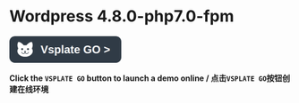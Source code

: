 # Wordpress 4.8.0-php7.0-fpm

<a href="https://www.vsplate.com/?docker-compose=https://github.com/vsplate/dcenvs/wordpress/4.8.0-php7.0-fpm"><img alt="VSPLATE GO" src="https://raw.githubusercontent.com/vsplate/images/master/vsgo_btn.png" width="200px"></a>

**Click the `VSPLATE GO` button to launch a demo online / 点击`VSPLATE GO`按钮创建在线环境**